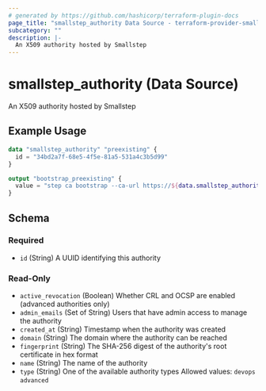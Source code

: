 ```yaml
---
# generated by https://github.com/hashicorp/terraform-plugin-docs
page_title: "smallstep_authority Data Source - terraform-provider-smallstep"
subcategory: ""
description: |-
  An X509 authority hosted by Smallstep
---
```


# smallstep_authority (Data Source)

An X509 authority hosted by Smallstep

## Example Usage

```terraform
data "smallstep_authority" "preexisting" {
  id = "34bd2a7f-68e5-4f5e-81a5-531a4c3b5d99"
}

output "bootstrap_preexisting" {
  value = "step ca bootstrap --ca-url https://${data.smallstep_authority.preexisting.domain} --fingerprint ${data.smallstep_authority.preexisting.fingerprint} --context preexisting"
}
```

<!-- schema generated by tfplugindocs -->
## Schema

### Required

- `id` (String) A UUID identifying this authority

### Read-Only

- `active_revocation` (Boolean) Whether CRL and OCSP are enabled (advanced authorities only)
- `admin_emails` (Set of String) Users that have admin access to manage the authority
- `created_at` (String) Timestamp when the authority was created
- `domain` (String) The domain where the authority can be reached
- `fingerprint` (String) The SHA-256 digest of the authority's root certificate in hex format
- `name` (String) The name of the authority
- `type` (String) One of the available authority types
 Allowed values: `devops` `advanced`


